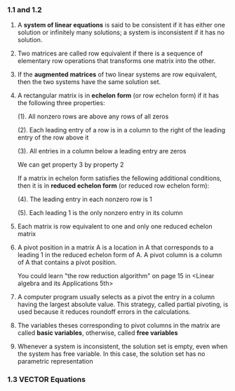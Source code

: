 ### 1.1 and 1.2

1. A **system of linear equations** is said to be consistent if it has either one solution or infinitely many solutions; a system is inconsistent if it has no solution.

2. Two matrices are called row equivalent if there is a sequence of elementary row operations that transforms one matrix into the other.

3. If the **augmented matrices** of two linear systems are row equivalent, then the two systems have the same solution set.

4. A rectangular matrix is in **echelon form** (or row echelon form) if it has the following three properties:

   (1). All nonzero rows are above any rows of all zeros

   (2). Each leading entry of a row is in a column to the right of the leading entry of the row above it

   (3). All entries in a column below a leading entry are zeros

   We can get property 3 by property 2

   If a matrix in echelon form satisfies the fellowing additional conditions, then it is in **reduced echelon form** (or reduced row echelon form):

   (4). The leading entry in each nonzero row is 1

   (5). Each leading 1 is the only nonzero entry in its column

5. Each matrix is row equivalent to  one and only one reduced echelon matrix

6. A pivot position in a matrix A is a location in A that corresponds to a leading 1 in the reduced echelon form of A. A pivot column is a column of A that contains a pivot position.


   You could learn "the row reduction algorithm" on page 15 in <Linear algebra and its Applications 5th>

   

7. A computer program usually selects as a pivot the entry in a column having the largest absolute value. This strategy, called partial pivoting, is used because it reduces roundoff errors in the calculations.
8. The variables theses corresponding to pivot columns in the matrix are called **basic variables**, otherwise, called **free variables**
9. Whenever a system is inconsistent, the solution set is empty, even when the system has free variable. In this case, the solution set has no parametric representation

### 1.3 VECTOR Equations



  


